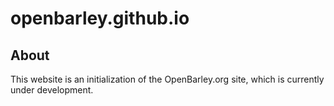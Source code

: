 # openbarley.github.io

## About
This website is an initialization of the OpenBarley.org site, which is currently under development.
